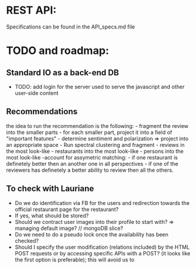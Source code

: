 REST API:
=========

Specifications can be found in the API_specs.md file

TODO and roadmap:
=================



Standard IO as a back-end DB
----------------------------
 * TODO: add login for the server used to serve the javascript and other user-side content

Recommendations
----------------
the idea to run the recommendation is the following:
    - fragment the review into the smaller parts
    - for each smaller part, project it into a field of "important features"
    - determine sentiment and polarization => project into an appropriate space
    - Run spectral clustering and fragment
        - reviews in the most look-like
        - restaurants into the most look-like
        - persons into the most look-like
    -account for assymetric matching:
        - if one restaurant is definetely better then an another one in all perspectives
        - if one of the reviewers has definetely a better ability to review then all the
            others.


To check with Lauriane
-----------------------

 * Do we do identification via FB for the users and redirection towards the official restaurant page for the restaurant?
 * If yes, what should be stored?
 * Should we contract user images into their profile to start with? => managing default image? // mongoDB slice?
 * Do we need to do a pseudo lock once the availability has been checked?
 * Should I specify the user modification (relations included) by the HTML POST requests or by accessing specific APIs with a POST?
 (it looks like the first option is preferable); this will avoid us to